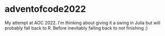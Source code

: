 # adventofcode2022

My attempt at AOC 2022.  I'm thinking about giving it a swing in Julia but will probably fall back to R.  Before inevitably falling back to not finishing :)

